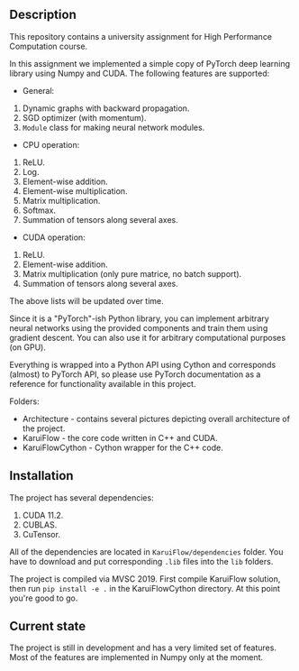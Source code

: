 ## Description

This repository contains a university assignment for High Performance Computation course. 

In this assignment we implemented a simple copy of PyTorch deep learning library using Numpy and CUDA.
The following features are supported:
- General:
1. Dynamic graphs with backward propagation.
2. SGD optimizer (with momentum).
3. `Module` class for making neural network modules.
- CPU operation:
1. ReLU.
2. Log.
3. Element-wise addition.
4. Element-wise multiplication.
5. Matrix multiplication.
6. Softmax.
7. Summation of tensors along several axes.
- CUDA operation:
1. ReLU.
2. Element-wise addition.
3. Matrix multiplication (only pure matrice, no batch support).
4. Summation of tensors along several axes.

The above lists will be updated over time.


Since it is a "PyTorch"-ish Python library, you can implement arbitrary neural networks using the provided components and train them using gradient descent. You can also use it for arbitrary computational purposes (on GPU). 

Everything is wrapped into a Python API using Cython and corresponds (almost) to PyTorch API, so please use PyTorch documentation as a reference for functionality available in this project.

Folders:
- Architecture - contains several pictures depicting overall architecture of the project.
- KaruiFlow - the core code written in C++ and CUDA.
- KaruiFlowCython - Cython wrapper for the C++ code.

## Installation

The project has several dependencies:
1. CUDA 11.2.
2. CUBLAS.
3. CuTensor.

All of the dependencies are located in `KaruiFlow/dependencies` folder. You have to download and put corresponding `.lib` files into the `lib` folders.

The project is compiled via MVSC 2019. First compile KaruiFlow solution, then run `pip install -e .` in the KaruiFlowCython directory. At this point you're good to go. 

## Current state

The project is still in development and has a very limited set of features. Most of the features are implemented in Numpy only at the moment.
